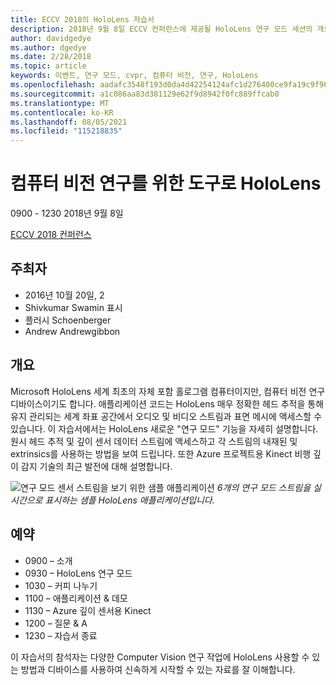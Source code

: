 ```yaml
---
title: ECCV 2018의 HoloLens 자습서
description: 2018년 9월 8일 ECCV 컨퍼런스에 제공될 HoloLens 연구 모드 세션의 개요 및 일정입니다.
author: davidgedye
ms.author: dgedye
ms.date: 2/28/2018
ms.topic: article
keywords: 이벤트, 연구 모드, cvpr, 컴퓨터 비전, 연구, HoloLens
ms.openlocfilehash: aadafc3548f193d0da4d42254124afc1d276400ce9fa19c9f968bc0c960562db
ms.sourcegitcommit: a1c086aa83d381129e62f9d8942f0fc889ffcab0
ms.translationtype: MT
ms.contentlocale: ko-KR
ms.lasthandoff: 08/05/2021
ms.locfileid: "115218835"
---
```

# <a name="hololens-as-a-tool-for-computer-vision-research"></a>컴퓨터 비전 연구를 위한 도구로 HoloLens
0900 - 1230 2018년 9월 8일

[ECCV 2018 컨퍼런스](https://eccv2018.org)

## <a name="organizers"></a>주최자
* 2016년 10월 20일, 2
* Shivkumar Swamin 표시
* 플러시 Schoenberger
* Andrew Andrewgibbon

## <a name="overview"></a>개요
Microsoft HoloLens 세계 최초의 자체 포함 홀로그램 컴퓨터이지만, 컴퓨터 비전 연구 디바이스이기도 합니다.
애플리케이션 코드는 HoloLens 매우 정확한 헤드 추적을 통해 유지 관리되는 세계 좌표 공간에서 오디오 및 비디오 스트림과 표면 메시에 액세스할 수 있습니다. 이 자습서에서는 HoloLens 새로운 "연구 모드" 기능을 자세히 설명합니다.
원시 헤드 추적 및 깊이 센서 데이터 스트림에 액세스하고 각 스트림의 내재된 및 extrinsics를 사용하는 방법을 보여 드립니다.  또한 Azure 프로젝트용 Kinect 비행 깊이 감지 기술의 최근 발전에 대해 설명합니다.

![연구 모드 센서 스트림을 보기 위한 샘플 애플리케이션 ](../develop/platform-capabilities-and-apis/images/sensor-stream-viewer.jpg)
 *6개의 연구 모드 스트림을 실시간으로 표시하는 샘플 HoloLens 애플리케이션입니다.*

## <a name="schedule"></a>예약
* 0900 – 소개
* 0930 – HoloLens 연구 모드
* 1030 – 커피 나누기
* 1100 – 애플리케이션 & 데모
* 1130 – Azure 깊이 센서용 Kinect
* 1200 – 질문 & A
* 1230 – 자습서 종료

이 자습서의 참석자는 다양한 Computer Vision 연구 작업에 HoloLens 사용할 수 있는 방법과 디바이스를 사용하여 신속하게 시작할 수 있는 자료를 잘 이해합니다.
